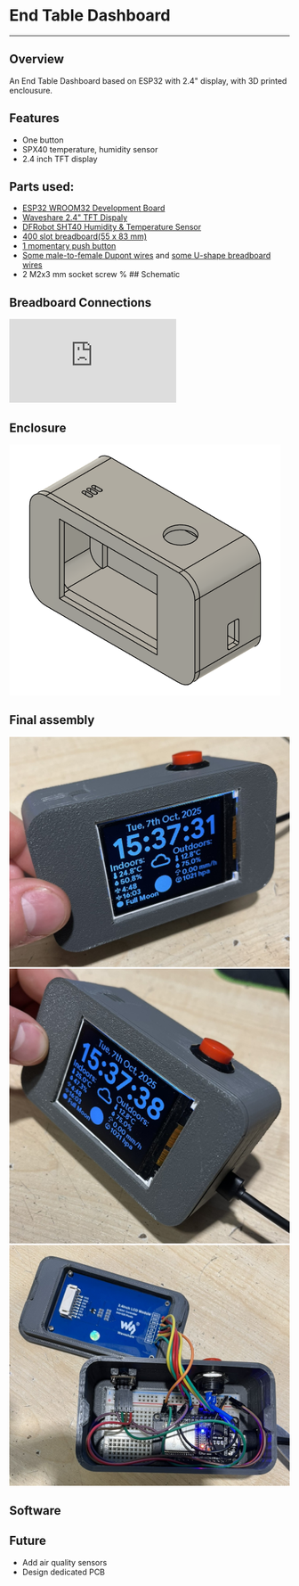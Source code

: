 # End Table Dashboard
***
## Overview
An End Table Dashboard based on ESP32 with 2.4" display, with 3D printed enclousure. 
## Features
- One button
- SPX40 temperature, humidity sensor
- 2.4 inch TFT display
## Parts used:
- [ESP32 WROOM32 Development Board](aliexpress.com/item/1005006449303342.html?spm=a2g0o.productlist.main.2.408a5d18XLXhDs&algo_pvid=67c871d7-9346-4dc9-802a-fa74fb8653cb&algo_exp_id=67c871d7-9346-4dc9-802a-fa74fb8653cb-1&pdp_ext_f=%7B"order"%3A"1247"%2C"eval"%3A"1"%7D&pdp_npi=6%40dis%21PLN%2117.73%2117.71%21%21%2133.94%2133.90%21%40210385db17573401293181297ed3b6%2112000039288143047%21sea%21PL%211907567941%21X%211%210%21n_tag%3A-29919%3Bd%3A40205d64%3Bm03_new_user%3A-29895&curPageLogUid=7sRO7PUHjNx3&utparam-url=scene%3Asearch%7Cquery_from%3A%7Cx_object_id%3A1005006449303342%7C_p_origin_prod%3A)
- [Waveshare 2.4" TFT Dispaly](https://aliexpress.com/item/1005009014044858.html?gatewayAdapt=glo2pol) 
- [DFRobot SHT40 Humidity & Temperature Sensor](https://www.dfrobot.com/product-2437.html?srsltid=AfmBOoq9PaI5Pph8t06wIh6i-qbhoI6mTxdu-A5Ws_bPBEE3pTTctKSM)
- [400 slot breadboard(55 x 83 mm)](https://aliexpress.com/item/1005007085965483.html?spm=a2g0o.productlist.main.35.5b945f67qbIFhg&utparam-url=scene%3Asearch%7Cquery_from%3Apc_back_same_best%7Cx_object_id%3A1005007085965483%7C_p_origin_prod%3A&algo_pvid=c0c148ff-d357-4f85-a8b5-c928aaf3f86d&algo_exp_id=c0c148ff-d357-4f85-a8b5-c928aaf3f86d&pdp_ext_f=%7B%22order%22%3A%222879%22%7D&pdp_npi=6%40dis%21PLN%216.09%216.09%21%21%2111.66%2111.66%21%402103892f17573403143662903ee64a%2112000039350408719%21sea%21PL%211907567941%21X%211%210%21n_tag%3A-29919%3Bd%3A40205d64%3Bm03_new_user%3A-29895)
- [1 momentary push button](https://aliexpress.com/item/4001081730289.html?spm=a2g0o.productlist.main.5.43d71113HnGqL9&algo_pvid=b0b3ad33-151c-4c62-84a3-13139eee3890&algo_exp_id=b0b3ad33-151c-4c62-84a3-13139eee3890-4&pdp_ext_f=%7B%22order%22%3A%222743%22%2C%22eval%22%3A%221%22%7D&pdp_npi=6%40dis%21PLN%217.52%218.63%21%21%212.02%212.32%21%40211b80e117573403428014940ef37c%2110000014240381776%21sea%21PL%211907567941%21X%211%210%21n_tag%3A-29919%3Bd%3A40205d64%3Bm03_new_user%3A-29895&curPageLogUid=eMDkcam72MG5&utparam-url=scene%3Asearch%7Cquery_from%3A%7Cx_object_id%3A4001081730289%7C_p_origin_prod%3A)
- [Some male-to-female Dupont wires](https://aliexpress.com/item/1005004647016228.html?spm=a2g0o.productlist.main.1.35da75aezGxPwd&algo_pvid=1d4d3d77-f353-4106-b48c-f8fa18bc3b45&algo_exp_id=1d4d3d77-f353-4106-b48c-f8fa18bc3b45-0&pdp_ext_f=%7B%22order%22%3A%223401%22%2C%22eval%22%3A%221%22%7D&pdp_npi=6%40dis%21PLN%215.10%215.10%21%21%211.37%211.37%21%40211b61a417573403873468752ea79d%2112000029976597959%21sea%21PL%211907567941%21X%211%210%21n_tag%3A-29919%3Bd%3A40205d64%3Bm03_new_user%3A-29895&curPageLogUid=R1JLSPnn1TRy&utparam-url=scene%3Asearch%7Cquery_from%3A%7Cx_object_id%3A1005004647016228%7C_p_origin_prod%3A) and [some U-shape breadboard wires](https://aliexpress.com/item/1005007175633091.html?spm=a2g0o.productlist.main.2.5a133f29EzGdDS&algo_pvid=81da215d-6534-4948-ae53-f2407d790a36&algo_exp_id=81da215d-6534-4948-ae53-f2407d790a36-1&pdp_ext_f=%7B%22order%22%3A%221924%22%2C%22eval%22%3A%221%22%7D&pdp_npi=6%40dis%21PLN%218.79%218.36%21%21%2116.83%2116.01%21%402103856417573405229388185e75ff%2112000039704758641%21sea%21PL%211907567941%21X%211%210%21n_tag%3A-29919%3Bd%3A40205d64%3Bm03_new_user%3A-29895%3BpisId%3A5000000184800685&curPageLogUid=h0BLbpH93uzy&utparam-url=scene%3Asearch%7Cquery_from%3A%7Cx_object_id%3A1005007175633091%7C_p_origin_prod%3A)
- 2 M2x3 mm socket screw
% ## Schematic
## Breadboard Connections
![image](https://github.com/CezarZcezar/End-Table-Dashboard/blob/master/Images/Connection_Schematic.pdf)
## Enclosure
![image](https://github.com/CezarZcezar/End-Table-Dashboard/blob/master/Images/Enclosure.png)
## Final assembly
![image](https://github.com/CezarZcezar/End-Table-Dashboard/blob/master/Images/Assembled_View_1.JPEG)
![image](https://github.com/CezarZcezar/End-Table-Dashboard/blob/master/Images/Assembled_View_2.JPEG)
![image](https://github.com/CezarZcezar/End-Table-Dashboard/blob/master/Images/Inside_View_1.JPEG)
## Software
## Future
- Add air quality sensors
- Design dedicated PCB
